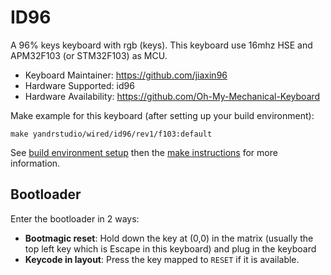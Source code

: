 # ID96

A 96% keys keyboard with rgb (keys).
This keyboard use 16mhz HSE and APM32F103 (or STM32F103) as MCU.

- Keyboard Maintainer: https://github.com/jiaxin96
- Hardware Supported: id96
- Hardware Availability: https://github.com/Oh-My-Mechanical-Keyboard 

Make example for this keyboard (after setting up your build environment):

    make yandrstudio/wired/id96/rev1/f103:default

See [build environment setup](https://docs.qmk.fm/#/getting_started_build_tools) then the [make instructions](https://docs.qmk.fm/#/getting_started_make_guide) for more information.

## Bootloader

Enter the bootloader in 2 ways:

* **Bootmagic reset**: Hold down the key at (0,0) in the matrix (usually the top left key which is Escape in this keyboard) and plug in the keyboard
* **Keycode in layout**: Press the key mapped to `RESET` if it is available.
